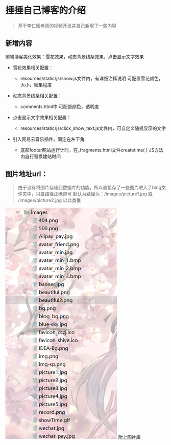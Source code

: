 # 捶捶自己博客的介绍

> 基于李仁密老师的视频开发并自己新增了一些内容

## 新增内容

前端博客美化效果：雪花效果，动态背景线条效果，点击显示文字效果

- 雪花效果相关配置：
    - resources/static/js/snow.js文件内，有详细注释说明 可配置雪花颜色，大小，密集程度

- 动态背景线条相关配置：
    - comments.html中 可配置颜色，透明度

- 点击显示文字效果相关配置：
    - resources/static/js/click_show_text.js文件内，可自定义随机显示的文字

- 引入网易云音乐插件，固定在左下角
    - 底部footer网站运行计时，在_fragments.html文件createtime( ) JS方法内自行替换建站时间

## 图片地址url：

> 由于没有将图片存储到数据库的功能，所以直接存了一些图片进入了blog文件夹中，只要路径正确即可
默认为路径为：/images/picture1.jpg 或 /images/picture2.jpg 以此类推

![img.png](img.png) 附上图片库

